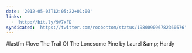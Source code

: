 ```yaml
---
date: '2012-05-03T12:05:22+01:00'
links:
  - 'http://bit.ly/9V7xFD'
syndicated: 'https://twitter.com/roobottom/status/198009096782360576'
---
```

#lastfm #love The Trail Of The Lonesome Pine by Laurel &amp;amp; Hardy 
